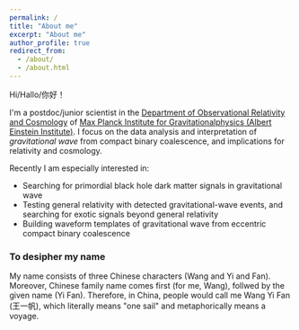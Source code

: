 ```yaml
---
permalink: /
title: "About me"
excerpt: "About me"
author_profile: true
redirect_from: 
  - /about/
  - /about.html
---
```


Hi/Hallo/你好！

I'm a postdoc/junior scientist in the [Department of Observational Relativity and Cosmology](https://www.aei.mpg.de/obs-rel-cos) of [Max Planck Institute for Gravitationalphysics (Albert Einstein Institute)](https://www.aei.mpg.de).  I focus on the data analysis and interpretation of *gravitational wave* from compact binary coalescence, and implications for relativity and cosmology.

 Recently I am especially interested in: 

- Searching for primordial black hole dark matter signals in gravitational wave
- Testing general relativity with detected gravitational-wave events, and searching for exotic signals beyond general relativity
- Building waveform templates of gravitational wave from eccentric compact binary coalescence


### To desipher my name

My name consists of three Chinese characters (Wang and Yi and Fan). Moreover, Chinese family name comes first (for me, Wang), follwed by the given name (Yi Fan). Therefore, in China, people would call me Wang Yi Fan (王一帆), which literally means "one sail" and metaphorically means a voyage.
